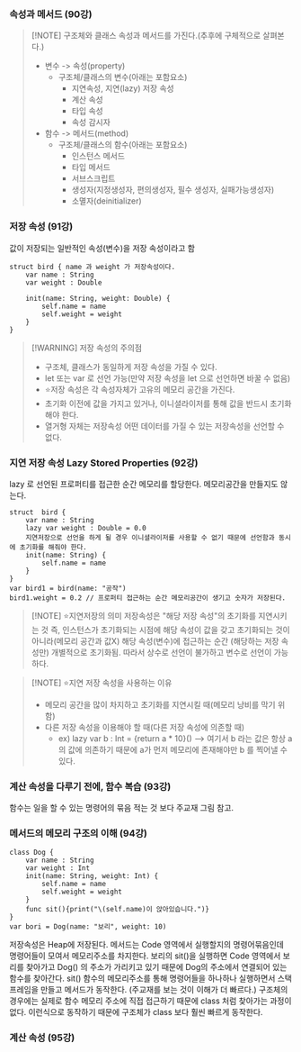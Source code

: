 ### 속성과 메서드 (90강)
> [!NOTE] 구조체와 클래스 속성과 메서드를 가진다.(추후에 구체적으로 살펴본다.)
> - 변수 -> 속성(property)
> 	- 구조체/클래스의 변수(아래는 포함요소)
> 		- 지연속성, 지연(lazy) 저장 속성
> 		- 계산 속성
> 		- 타입 속성
> 		- 속성 감시자
> - 함수 -> 메서드(method)
> 	- 구조체/클래스의 함수(아래는 포함요소)
> 		- 인스턴스 메서드
> 		- 타입 메서드
> 		- 서브스크립트
> 		- 생성자(지정생성자, 편의생성자, 필수 생성자, 실패가능생성자)
> 		- 소멸자(deinitializer)

### 저장 속성 (91강)
값이 저장되는 일반적인 속성(변수)을 저장 속성이라고 함

	struct bird { name 과 weight 가 저장속성이다.
	    var name : String
	    var weight : Double
	
	    init(name: String, weight: Double) {
	        self.name = name
	        self.weight = weight
	    }
	}

> [!WARNING] 저장 속성의 주의점
> - 구조체, 클래스가 동일하게 저장 속성을 가질 수 있다.
> - let 또는 var 로 선언 가능(만약 저장 속성을 let 으로 선언하면 바꿀 수 없음)
> - ⭐️저장 속성은 각 속성자체가 고유의 메모리 공간을 가진다.
> - 초기화 이전에 값을 가지고 있거나, 이니셜라이저를 통해 값을 반드시 초기화 해야 한다.
> - 열거형 자체는 저장속성 어떤 데이터를 가질 수 있는 저장속성을 선언할 수 없다.
### 지연 저장 속성 Lazy Stored Properties (92강)
lazy 로 선언된 프로퍼티를 접근한 순간 메모리를 할당한다. 메모리공간을 만들지도 않는다.

	struct  bird {
	    var name : String
	    lazy var weight : Double = 0.0
	    지연저장으로 선언을 하게 될 경우 이니셜라이저를 사용할 수 없기 때문에 선언함과 동시에 초기화를 해줘야 한다.
	    init(name: String) {
	        self.name = name	        
	    }
	}
	var bird1 = bird(name: "공작")
	bird1.weight = 0.2 // 프로퍼티 접근하는 순간 메모리공간이 생기고 숫자가 저장된다.

> [!NOTE] ⭐️지연저장의 의미
> 저장속성은 "해당 저장 속성"의 초기화를 지연시키는 것
> 즉, 인스턴스가 초기화되는 시점에 해당 속성이 값을 갖고 초기화되는 것이 아니라(메모리 공간과 값X) 해당 속성(변수)에 접근하는 순간 (해당하는 저장 속성만) 개별적으로 초기화됨.
> 따라서 상수로 선언이 불가하고 변수로 선언이 가능하다.

> [!NOTE] ⭐️지연 저장 속성을 사용하는 이유
> - 메모리 공간을 많이 차지하고 초기화를 지연시킬 때(메모리 낭비를 막기 위함)
> - 다른 저장 속성을 이용해야 할 때(다른 저장 속성에 의존할 때)
> 	- ex) lazy var b : Int = {return a * 10}() --> 여기서 b 라는 값은 항상 a의 값에 의존하기 때문에 a가 먼저 메모리에 존재해야만 b 를 찍어낼 수 있다.
### 계산 속성을 다루기 전에, 함수 복습 (93강)
함수는 일을 할 수 있는 명령어의 묶음
적는 것 보다 주교재 그림 참고.
### 메서드의 메모리 구조의 이해 (94강)

	class Dog {
	    var name : String
	    var weight : Int
	    init(name: String, weight: Int) {
	        self.name = name
	        self.weight = weight
	    }
	    func sit(){print("\(self.name)이 앉아있습니다.")}
	}
	var bori = Dog(name: "보리", weight: 10)
저장속성은 Heap에 저장된다. 메서드는 Code 영역에서 실행할지의 명령어묶음인데 명령어들이 모여서 메모리주소를 차지한다. 보리의 sit()을 실행하면 Code 영역에서 보리를 찾아가고 Dog() 의 주소가 가리키고 있기 때문에 Dog의 주소에서 연결되어 있는 함수를 찾아간다. sit() 함수의 메모리주소를 통해 명령어들을 하나하나 실행하면서 스택프레임을 만들고 메서드가 동작한다. (주교재를 보는 것이 이해가 더 빠르다.) 
구조체의 경우에는 실제로 함수 메모리 주소에 직접 접근하기 때문에 class 처럼 찾아가는 과정이 없다. 이런식으로 동작하기 때문에 구조체가 class 보다 훨씬 빠르게 동작한다.
### 계산 속성 (95강)
